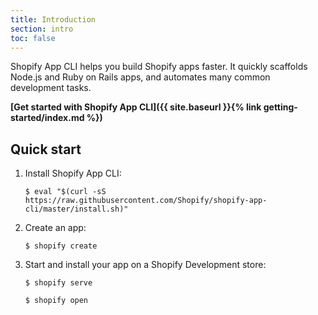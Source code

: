 ```yaml
---
title: Introduction
section: intro
toc: false
---
```


Shopify App CLI helps you build Shopify apps faster. It quickly scaffolds Node.js and Ruby on Rails apps, and automates many common development tasks.

**[Get started with Shopify App CLI]({{ site.baseurl }}{% link getting-started/index.md %})**

## Quick start

1. Install Shopify App CLI:
    ```console
    $ eval "$(curl -sS https://raw.githubusercontent.com/Shopify/shopify-app-cli/master/install.sh)"
    ```
2. Create an app:
    ```console
    $ shopify create
    ```
3. Start and install your app on a Shopify Development store:
    ```console
    $ shopify serve
    ```
    ```console
    $ shopify open
    ```